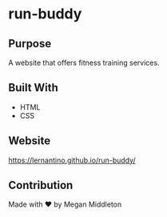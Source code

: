 # run-buddy

## Purpose 
A website that offers fitness training services. 

## Built With
* HTML
* CSS

## Website 
https://lernantino.github.io/run-buddy/

## Contribution
Made with ❤️ by Megan Middleton
